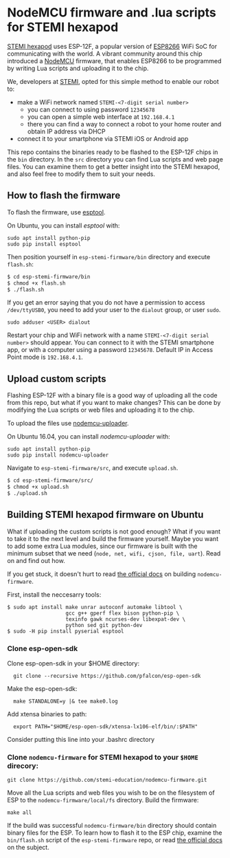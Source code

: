 # NodeMCU firmware and .lua scripts for STEMI hexapod

[STEMI hexapod](https://www.stemi.education) uses ESP-12F, a popular version of [ESP8266](https://en.wikipedia.org/wiki/ESP8266) WiFi SoC for communicating with the world. A vibrant community around this chip introduced a [NodeMCU](https://github.com/nodemcu/nodemcu-firmware) firmware, that enables ESP8266 to be programmed by writing Lua scripts and uploading it to the chip.

We, developers at [STEMI](https://www.facebook.com/stemi.education), opted for this simple method to enable our robot to:
 - make a WiFi network named `STEMI-<7-digit serial number>`
   - you can connect to using password `12345678`
   - you can open a simple web interface at `192.168.4.1`
   - there you can find a way to connect a robot to your home router and obtain IP address via DHCP
 - connect it to your smartphone via STEMI iOS or Android app

This repo contains the binaries ready to be flashed to the ESP-12F chips in the `bin` directory.
In the `src` directory you can find Lua scripts and web page files. You can examine them to get a better insight into the STEMI hexapod, and also feel free to modify them to suit your needs.

## How to flash the firmware

To flash the firmware, use [esptool](https://github.com/themadinventor/esptool).

On Ubuntu, you can install *esptool* with:

    sudo apt install python-pip
    sudo pip install esptool

Then position yourself in `esp-stemi-firmware/bin` directory and execute `flash.sh`:
```bash
$ cd esp-stemi-firmware/bin
$ chmod +x flash.sh
$ ./flash.sh
```
If you get an error saying that you do not have a permission to access `/dev/ttyUSB0`, you need to add your user to the `dialout` group, or user `sudo`.

    sudo adduser <USER> dialout

Restart your chip and WiFi network with a name `STEMI-<7-digit serial number>` should appear. You can connect to it with the STEMI smartphone app, or with a computer using a password `12345678`. Default IP in Access Point mode is `192.168.4.1`.

## Upload custom scripts

Flashing ESP-12F with a binary file is a good way of uploading all the code from this repo, but what if you want to make changes? This can be done by modifying the Lua scripts or web files and uploading it to the chip.

To upload the files use [nodemcu-uploader](https://github.com/kmpm/nodemcu-uploader).

On Ubuntu 16.04, you can install *nodemcu-uploader* with:

    sudo apt install python-pip
    sudo pip install nodemcu-uploader

Navigate to `esp-stemi-firmware/src`, and execute `upload.sh`.

```bash
$ cd esp-stemi-firmware/src/
$ chmod +x upload.sh
$ ./upload.sh
```

## Building STEMI hexapod firmware on Ubuntu

What if uploading the custom scripts is not good enough? What if you want to take it to the next level and build the firmware yourself. Maybe you want to add some extra Lua modules, since our firmware is built with the minimum subset that we need (`node, net, wifi, cjson, file, uart`). Read on and find out how.

If you get stuck, it doesn't hurt to read [the official docs](https://nodemcu.readthedocs.io/en/master/en/build/) on building `nodemcu-firmware`.

First, install the neccesarry tools:

    $ sudo apt install make unrar autoconf automake libtool \
                       gcc g++ gperf flex bison python-pip \
                       texinfo gawk ncurses-dev libexpat-dev \
                       python sed git python-dev    
    $ sudo -H pip install pyserial esptool

### Clone esp-open-sdk

Clone esp-open-sdk in your $HOME directory:

      git clone --recursive https://github.com/pfalcon/esp-open-sdk

Make the esp-open-sdk:

      make STANDALONE=y |& tee make0.log

Add xtensa binaries to path:

      export PATH="$HOME/esp-open-sdk/xtensa-lx106-elf/bin/:$PATH"

Consider putting this line into your .bashrc directory

### Clone `nodemcu-firmware` for STEMI hexapod to your `$HOME` direcory:

    git clone https://github.com/stemi-education/nodemcu-firmware.git

Move all the Lua scripts and web files you wish to be on the filesystem of ESP to the `nodemcu-firmware/local/fs` directory.
Build the firmware:

    make all

If the build was successful `nodemcu-firmware/bin` directory should contain binary files for the ESP. To learn how to flash it to the ESP chip, examine the `bin/flash.sh` script of the `esp-stemi-firmware` repo, or read [the official docs](https://nodemcu.readthedocs.io/en/master/en/flash/) on the subject.
